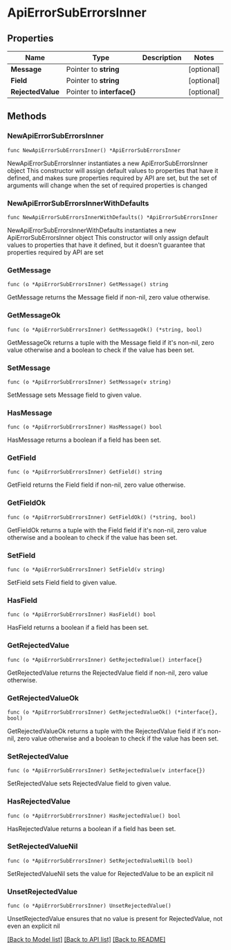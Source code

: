 # ApiErrorSubErrorsInner

## Properties

Name | Type | Description | Notes
------------ | ------------- | ------------- | -------------
**Message** | Pointer to **string** |  | [optional] 
**Field** | Pointer to **string** |  | [optional] 
**RejectedValue** | Pointer to **interface{}** |  | [optional] 

## Methods

### NewApiErrorSubErrorsInner

`func NewApiErrorSubErrorsInner() *ApiErrorSubErrorsInner`

NewApiErrorSubErrorsInner instantiates a new ApiErrorSubErrorsInner object
This constructor will assign default values to properties that have it defined,
and makes sure properties required by API are set, but the set of arguments
will change when the set of required properties is changed

### NewApiErrorSubErrorsInnerWithDefaults

`func NewApiErrorSubErrorsInnerWithDefaults() *ApiErrorSubErrorsInner`

NewApiErrorSubErrorsInnerWithDefaults instantiates a new ApiErrorSubErrorsInner object
This constructor will only assign default values to properties that have it defined,
but it doesn't guarantee that properties required by API are set

### GetMessage

`func (o *ApiErrorSubErrorsInner) GetMessage() string`

GetMessage returns the Message field if non-nil, zero value otherwise.

### GetMessageOk

`func (o *ApiErrorSubErrorsInner) GetMessageOk() (*string, bool)`

GetMessageOk returns a tuple with the Message field if it's non-nil, zero value otherwise
and a boolean to check if the value has been set.

### SetMessage

`func (o *ApiErrorSubErrorsInner) SetMessage(v string)`

SetMessage sets Message field to given value.

### HasMessage

`func (o *ApiErrorSubErrorsInner) HasMessage() bool`

HasMessage returns a boolean if a field has been set.

### GetField

`func (o *ApiErrorSubErrorsInner) GetField() string`

GetField returns the Field field if non-nil, zero value otherwise.

### GetFieldOk

`func (o *ApiErrorSubErrorsInner) GetFieldOk() (*string, bool)`

GetFieldOk returns a tuple with the Field field if it's non-nil, zero value otherwise
and a boolean to check if the value has been set.

### SetField

`func (o *ApiErrorSubErrorsInner) SetField(v string)`

SetField sets Field field to given value.

### HasField

`func (o *ApiErrorSubErrorsInner) HasField() bool`

HasField returns a boolean if a field has been set.

### GetRejectedValue

`func (o *ApiErrorSubErrorsInner) GetRejectedValue() interface{}`

GetRejectedValue returns the RejectedValue field if non-nil, zero value otherwise.

### GetRejectedValueOk

`func (o *ApiErrorSubErrorsInner) GetRejectedValueOk() (*interface{}, bool)`

GetRejectedValueOk returns a tuple with the RejectedValue field if it's non-nil, zero value otherwise
and a boolean to check if the value has been set.

### SetRejectedValue

`func (o *ApiErrorSubErrorsInner) SetRejectedValue(v interface{})`

SetRejectedValue sets RejectedValue field to given value.

### HasRejectedValue

`func (o *ApiErrorSubErrorsInner) HasRejectedValue() bool`

HasRejectedValue returns a boolean if a field has been set.

### SetRejectedValueNil

`func (o *ApiErrorSubErrorsInner) SetRejectedValueNil(b bool)`

 SetRejectedValueNil sets the value for RejectedValue to be an explicit nil

### UnsetRejectedValue
`func (o *ApiErrorSubErrorsInner) UnsetRejectedValue()`

UnsetRejectedValue ensures that no value is present for RejectedValue, not even an explicit nil

[[Back to Model list]](../README.md#documentation-for-models) [[Back to API list]](../README.md#documentation-for-api-endpoints) [[Back to README]](../README.md)


